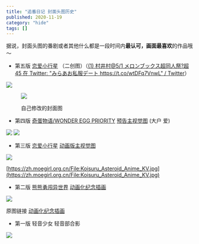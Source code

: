 ```yaml
---
title: "追番日记 封面头图历史"
published: 2020-11-19
category: "hide"
tags: []
---
```


据说，封面头图的番剧或者其他什么都是一段时间内**最认可，画面最喜欢**的作品哦～

- 第五版 [恋爱小行星](https://magma.ink/fan/#laxxx) （二创图）（[(1) 村井村@5/1 メロンブックス超同人祭?超 45 在 Twitter: "みらあお私服デート https://t.co/wtDFq7VnwL" / Twitter](https://twitter.com/murairamuraiari/status/1224281752878735360)）

![](images/1619500718-EP2FuhFVUAEpiGh-scaled.jpg)

<figure>

![](images/1619451071-恋爱小行星.png)

<figcaption>

自己修改的封面图

</figcaption>

</figure>

- 第四版 [奇蛋物语/WONDER EGG PRIORITY](https://magma.ink/fan/#egg) [预告主视觉图](https://commons.moegirl.org.cn/File:Wonder_Egg_Priority_Anime_Teaser.jpg) (大户 爱)

![](images/IMG_20210204_214658-1.jpg)
![](images/Wonder_Egg_Priority_Anime_Teaser.jpg)

- 第三版 [恋爱小行星](/fan/#laxxx) [动画版主视觉图](https://zh.moegirl.org.cn/File:Koisuru_Asteroid_Anime_KV.jpg)

![](images/Koisuru_Asteroid_Anime_KV-1.jpg)

[https://zh.moegirl.org.cn/File:Koisuru_Asteroid_Anime_KV.jpg](https://zh.moegirl.org.cn/File:Koisuru_Asteroid_Anime_KV.jpg)

- 第二版 [熊熊勇闯异世界](https://magma.ink/wp-admin/post.php?post=21&action=edit#bear) [动画化纪念插画](https://commons.moegirl.org.cn/File:Kuma_Kuma_Kuma_Bear.jpg)

![](images/Kuma_Kuma_Kuma_Bear.jpg)

原图链接 [动画化纪念插画](https://commons.moegirl.org.cn/File:Kuma_Kuma_Kuma_Bear.jpg)

- 第一版 轻音少女 轻音部合影

![](images/1598853543915.jpeg)
